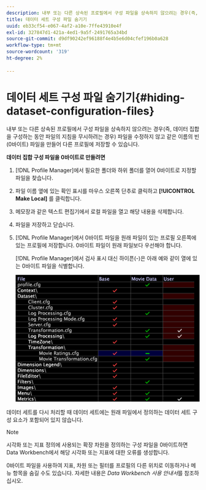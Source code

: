 ```yaml
---
description: 내부 또는 다른 상속된 프로필에서 구성 파일을 상속하지 않으려는 경우(즉, 데이터 집합을 구성하는 동안 파일의 지침을 무시하려는 경우) 파일을 수정하지 않고 같은 이름의 빈(0바이트) 파일을 만들어 다른 프로필에 저장할 수 있습니다.
title: 데이터 세트 구성 파일 숨기기
uuid: eb33cf54-e067-4af2-a10e-7ffe43910e4f
exl-id: 327847d1-421a-4ed1-9a5f-2491765a34bd
source-git-commit: d9df90242ef96188f4e4b5e6d04cfef196b0a628
workflow-type: tm+mt
source-wordcount: '319'
ht-degree: 2%

---
```


# 데이터 세트 구성 파일 숨기기{#hiding-dataset-configuration-files}

내부 또는 다른 상속된 프로필에서 구성 파일을 상속하지 않으려는 경우(즉, 데이터 집합을 구성하는 동안 파일의 지침을 무시하려는 경우) 파일을 수정하지 않고 같은 이름의 빈(0바이트) 파일을 만들어 다른 프로필에 저장할 수 있습니다.

**데이터 집합 구성 파일을 0바이트로 만들려면**

1. [!DNL Profile Manager]에서 필요한 폴더와 하위 폴더를 열어 0바이트로 지정할 파일을 찾습니다.
1. 파일 이름 옆에 있는 확인 표시를 마우스 오른쪽 단추로 클릭하고 **[!UICONTROL Make Local]** 를 클릭합니다.
1. 메모장과 같은 텍스트 편집기에서 로컬 파일을 열고 해당 내용을 삭제합니다.
1. 파일을 저장하고 닫습니다.
1. [!DNL Profile Manager]에서 0바이트 파일을 원래 파일이 있는 프로필 오른쪽에 있는 프로필에 저장합니다. 0바이트 파일이 원래 파일보다 우선해야 합니다.

   [!DNL Profile Manager]에서 검사 표시 대신 하이픈(-)은 아래 예와 같이 열에 있는 0바이트 파일을 식별합니다.

   ![](assets/vis_ProfileManager_ZeroByteFile.png)

데이터 세트를 다시 처리할 때 데이터 세트에는 원래 파일에서 정의하는 데이터 세트 구성 요소가 포함되어 있지 않습니다.

>[!NOTE]
>
>시각화 또는 지표 정의에 사용되는 확장 차원을 정의하는 구성 파일을 0바이트하면 Data Workbench에서 해당 시각화 또는 지표에 대한 오류를 생성합니다.

0바이트 파일을 사용하여 지표, 차원 또는 필터를 프로필의 다른 위치로 이동하거나 메뉴 항목을 숨길 수도 있습니다. 자세한 내용은 *Data Workbench 사용 안내서*&#x200B;를 참조하십시오.
